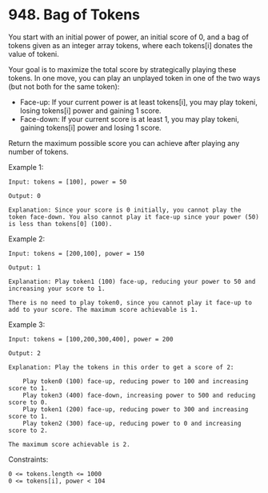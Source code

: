 # 948. Bag of Tokens

You start with an initial power of power, an initial score of 0, and a bag of tokens given as an integer array tokens, where each tokens[i] donates the value of tokeni.

Your goal is to maximize the total score by strategically playing these tokens. In one move, you can play an unplayed token in one of the two ways (but not both for the same token):

*    Face-up: If your current power is at least tokens[i], you may play tokeni, losing tokens[i] power and gaining 1 score.
*    Face-down: If your current score is at least 1, you may play tokeni, gaining tokens[i] power and losing 1 score.

Return the maximum possible score you can achieve after playing any number of tokens.

 

Example 1:

    Input: tokens = [100], power = 50

    Output: 0

    Explanation: Since your score is 0 initially, you cannot play the token face-down. You also cannot play it face-up since your power (50) is less than tokens[0] (100).

Example 2:

    Input: tokens = [200,100], power = 150

    Output: 1

    Explanation: Play token1 (100) face-up, reducing your power to 50 and increasing your score to 1.

    There is no need to play token0, since you cannot play it face-up to add to your score. The maximum score achievable is 1.

Example 3:

    Input: tokens = [100,200,300,400], power = 200

    Output: 2

    Explanation: Play the tokens in this order to get a score of 2:

        Play token0 (100) face-up, reducing power to 100 and increasing score to 1.
        Play token3 (400) face-down, increasing power to 500 and reducing score to 0.
        Play token1 (200) face-up, reducing power to 300 and increasing score to 1.
        Play token2 (300) face-up, reducing power to 0 and increasing score to 2.

    The maximum score achievable is 2.

 

Constraints:

    0 <= tokens.length <= 1000
    0 <= tokens[i], power < 104

